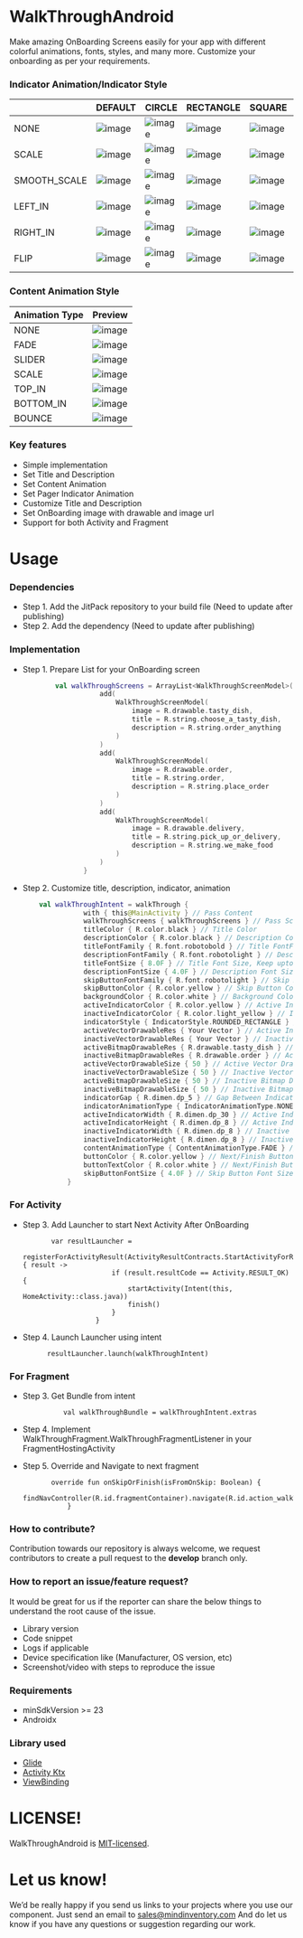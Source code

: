 # WalkThroughAndroid
Make amazing OnBoarding Screens easily for your app with different colorful animations, fonts, styles, and many more. Customize your onboarding as per your requirements.

### Indicator Animation/Indicator Style

|               | DEFAULT                               | CIRCLE                                  | RECTANGLE                                  | SQUARE                                  | ROUNDED_RECTANGLE                           | VECTOR                                  | BITMAP                                                                                                             |
|---------------|---------------------------------------|-----------------------------------------|--------------------------------------------|-----------------------------------------|---------------------------------------------|-----------------------------------------|-------------------------------------------------------|
| NONE|         ![image](/media/none_circle.gif)        | ![image](/media/none_circle.gif)        | ![image](/media/none_rectangle.gif)        | ![image](/media/none_square.gif)        | ![image](/media/none_roundrectangle.gif)    | ![image](/media/none_vector.gif)        | ![image](/media/none_bitmap.gif)                |
| SCALE|        ![image](/media/scale_circle.gif)       | ![image](/media/scale_circle.gif)       | ![image](/media/scale_rectangle.gif)       | ![image](/media/scale_square.gif)       | ![image](/media/scale_roundrect.gif)        | ![image](/media/scale_vector.gif)       | ![image](/media/scale_bitmap.gif)              |
| SMOOTH_SCALE| ![image](/media/smoothscale_circle.gif) | ![image](/media/smoothscale_circle.gif) | ![image](/media/smoothscale_rectangle.gif) | ![image](/media/smoothscale_square.gif) | ![image](/media/smoothscale_roundrect.gif)  | ![image](/media/smoothscale_vector.gif) | ![image](/media/smoothscale_bitmap.gif) |
| LEFT_IN|      ![image](/media/leftin_circle.gif)      | ![image](/media/leftin_circle.gif)      | ![image](/media/leftin_rectangle.gif)      | ![image](/media/leftin_square.gif)      | ![image](/media/leftin_roundrectangle.gif)  | ![image](/media/leftin_vector.gif)      | ![image](/media/leftin_bitmap.gif)           |
| RIGHT_IN|     ![image](/media/rightin_circle.gif)     | ![image](/media/rightin_circle.gif)     | ![image](/media/rightin_rectangle.gif)     | ![image](/media/rightin_square.gif)     | ![image](/media/rightin_roundrectangle.gif) | ![image](/media/rightin_vector.gif)     | ![image](/media/rightin_bitmap.gif)         |
| FLIP|         ![image](/media/flip_circle.gif)        | ![image](/media/flip_circle.gif)        | ![image](/media/flip_rectangle.gif)        | ![image](/media/flip_square.gif)        | ![image](/media/flip_roundrect.gif)         | ![image](/media/flip_vector.gif)        | ![image](/media/flip_bitmap.gif)                |


### Content Animation Style

| Animation Type | Preview                                 |
|--------------- |-----------------------------------------|
| NONE           | ![image](/media/content_none.gif)       |
| FADE           | ![image](/media/content_fade.gif)       |
| SLIDER         | ![image](/media/content_slider.gif)     |
| SCALE          | ![image](/media/content_scale.gif)      |
| TOP_IN         | ![image](/media/content_topin.gif)      |
| BOTTOM_IN      | ![image](/media/content_bottomin.gif)   |
| BOUNCE         | ![image](/media/content_bounce.gif)     |


### Key features

* Simple implementation
* Set Title and Description
* Set Content Animation
* Set Pager Indicator Animation
* Customize Title and Description
* Set OnBoarding image with drawable and image url
* Support for both Activity and Fragment

# Usage

### Dependencies

* Step 1. Add the JitPack repository to your build file (Need to update after publishing)
* Step 2. Add the dependency (Need to update after publishing)

### Implementation

* Step 1. Prepare List for your OnBoarding screen

    ```kotlin
            val walkThroughScreens = ArrayList<WalkThroughScreenModel>().apply {
                       add(
                           WalkThroughScreenModel(
                               image = R.drawable.tasty_dish,
                               title = R.string.choose_a_tasty_dish,
                               description = R.string.order_anything
                           )
                       )
                       add(
                           WalkThroughScreenModel(
                               image = R.drawable.order,
                               title = R.string.order,
                               description = R.string.place_order
                           )
                       )
                       add(
                           WalkThroughScreenModel(
                               image = R.drawable.delivery,
                               title = R.string.pick_up_or_delivery,
                               description = R.string.we_make_food
                           )
                       )
                   }
    ```


* Step 2. Customize title, description, indicator, animation

    ```kotlin
        val walkThroughIntent = walkThrough {
                   with { this@MainActivity } // Pass Content
                   walkThroughScreens { walkThroughScreens } // Pass Screens List
                   titleColor { R.color.black } // Title Color
                   descriptionColor { R.color.black } // Description Color
                   titleFontFamily { R.font.robotobold } // Title FontFamily
                   descriptionFontFamily { R.font.robotolight } // Description FontFamily
                   titleFontSize { 8.0F } // Title Font Size, Keep upto 8.0F
                   descriptionFontSize { 4.0F } // Description Font Size, Keep up to 4.0F
                   skipButtonFontFamily { R.font.robotolight } // Skip Button FontFamily
                   skipButtonColor { R.color.yellow } // Skip Button Color
                   backgroundColor { R.color.white } // Background Color for screen
                   activeIndicatorColor { R.color.yellow } // Active Indicator Color
                   inactiveIndicatorColor { R.color.light_yellow } // Inactive Indicator Color
                   indicatorStyle { IndicatorStyle.ROUNDED_RECTANGLE } // Indicator Style CIRCLE, RECTANGLE, SQUARE, ROUNDED_RECTANGLE, VECTOR, BITMAP
                   activeVectorDrawableRes { Your Vector } // Active Indicator Vector Drawable Res , Set If Indicator Style = VECTOR
                   inactiveVectorDrawableRes { Your Vector } // Inactive Indicator Vector Drawable Res , Set If Indicator Style = VECTOR
                   activeBitmapDrawableRes { R.drawable.tasty_dish } // Active Indicator Bitmap Drawable Res , Set If Indicator Style = BITMAP
                   inactiveBitmapDrawableRes { R.drawable.order } // Active Indicator Bitmap Drawable Res , Set If Indicator Style = BITMAP
                   activeVectorDrawableSize { 50 } // Active Vector Drawable Size in PX
                   inactiveVectorDrawableSize { 50 } // Inactive Vector Drawable Size in PX
                   activeBitmapDrawableSize { 50 } // Inactive Bitmap Drawable Size in PX
                   inactiveBitmapDrawableSize { 50 } // Inactive Bitmap Drawable Size in PX
                   indicatorGap { R.dimen.dp_5 } // Gap Between Indicators
                   indicatorAnimationType { IndicatorAnimationType.NONE } // Indicator Animation Type  SCALE, SMOOTH_SCALE, LEFT_IN, RIGHT_IN, FLIP
                   activeIndicatorWidth { R.dimen.dp_30 } // Active Indicator Width
                   activeIndicatorHeight { R.dimen.dp_8 } // Active Indicator Height
                   inactiveIndicatorWidth { R.dimen.dp_8 } // Inactive Indicator Width
                   inactiveIndicatorHeight { R.dimen.dp_8 } // Inactive Indicator Height
                   contentAnimationType { ContentAnimationType.FADE } // Content Animation Type   FADE, SLIDER, SCALE, TOP_IN, BOTTOM_IN, BOUNCE
                   buttonColor { R.color.yellow } // Next/Finish Button Color
                   buttonTextColor { R.color.white } // Next/Finish Button Text color
                   skipButtonFontSize { 4.0F } // Skip Button Font Size
               }
    ```

### For Activity

* Step 3. Add Launcher to start Next Activity After OnBoarding

             var resultLauncher =
                        registerForActivityResult(ActivityResultContracts.StartActivityForResult()) { result ->
                            if (result.resultCode == Activity.RESULT_OK) {
                                startActivity(Intent(this, HomeActivity::class.java))
                                finish()
                            }
                        }

* Step 4. Launch Launcher using intent

            resultLauncher.launch(walkThroughIntent)

### For Fragment

* Step 3. Get Bundle from intent

                val walkThroughBundle = walkThroughIntent.extras

* Step 4. Implement WalkThroughFragment.WalkThroughFragmentListener in your FragmentHostingActivity

* Step 5. Override and Navigate to next fragment

             override fun onSkipOrFinish(isFromOnSkip: Boolean) {
                     findNavController(R.id.fragmentContainer).navigate(R.id.action_walkThroughFragment_to_homeFragment)
                 }



### How to contribute?
Contribution towards our repository is always welcome, we request contributors to create a pull request to the **develop** branch only.

### How to report an issue/feature request?
It would be great for us if the reporter can share the below things to understand the root cause of the issue.

* Library version
* Code snippet
* Logs if applicable
* Device specification like (Manufacturer, OS version, etc)
* Screenshot/video with steps to reproduce the issue

### Requirements

* minSdkVersion >= 23
* Androidx

### Library used

* [Glide](https://github.com/bumptech/glide)
* [Activity Ktx](https://developer.android.com/kotlin/ktx/extensions-list)
* [ViewBinding](https://developer.android.com/topic/libraries/view-binding)

# LICENSE!

WalkThroughAndroid is [MIT-licensed](/LICENSE).

# Let us know!
We’d be really happy if you send us links to your projects where you use our component. Just send an email to sales@mindinventory.com And do let us know if you have any questions or suggestion regarding our work.
